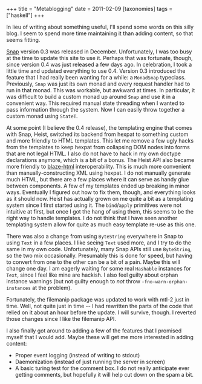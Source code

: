 +++
title = "Metablogging"
date = 2011-02-09
[taxonomies]
tags = ["haskell"]
+++

In lieu of writing about something useful, I'll spend some words on
this silly blog.  I seem to spend more time maintaining it than adding
content, so that seems fitting.

[Snap](http://snapframework.com "Snap") version 0.3 was released in
December.  Unfortunately, I was too busy at the time to update this
site to use it.  Perhaps that was fortunate, though, since version 0.4
was just released a few days ago.  In celebration, I took a little
time and updated everything to use 0.4.  Version 0.3 introduced the
feature that I had really been wanting for a while: a `MonadSnap`
typeclass.  Previously, `Snap` was just its own monad and every
request handler had to run in that monad.  This was workable, but
awkward at times.  In particular, it was difficult to build a custom
monad up around `Snap` and use it in a convenient way.  This required
manual state threading when I wanted to pass information through the
system.  Now I can easily throw together a custom monad using
`StateT`.

At some point (I believe the 0.4 release), the templating engine that
comes with Snap, Heist, switched its backend from hexpat to something
custom and more friendly to HTML templates.  This let me remove a few
ugly hacks from the templates to keep hexpat from collapsing DOM nodes
into forms that are not legal HTML.  I also do not have to hack in my
own doctype declarations anymore, which is a bit of a bonus.  The
Heist API also became more friendly to
[blaze-html](http://jaspervdj.be/blaze/ "blaze-html")
interoperability.  This is much more convenient than
manually-constructing XML using hexpat.  I do not manually generate
much HTML, but there are a few places where it can serve as handy glue
between components.  A few of my templates ended up breaking in minor
ways.  Eventually I figured out how to fix them, though, and
everything looks as it should now.  Heist has actually grown on me
quite a bit as a templating system since I first started using it.
The `bind`/`apply` primitives were not intuitive at first, but once I
got the hang of using them, this seems to be the right way to handle
templates.  I do not think that I have seen another templating system
allow for quite as much easy template re-use as this one.

There was also a change from using `ByteString` everywhere in Snap to
using `Text` in a few places.  I like seeing `Text` used more, and I
try to do the same in my own code.  Unfortunately, many Snap APIs
still use `ByteString`, so the two mix occasionally.  Presumably this
is done for speed, but having to convert from one to the other can be
a bit of a pain.  Maybe this will change one day.  I am eagerly
waiting for some real `Hashable` instances for `Text`, since I feel
like mine are hackish.  I also feel guilty about orphan instance
warnings (but not guilty enough to _not_ throw
`-fno-warn-orphan-instances` at the problem).

Fortunately, the filemanip package was updated to work with mtl-2 just
in time.  Well, not quite just in time -- I had rewritten the parts of
the code that relied on it about an hour before the update.  I will
survive, though.  I reverted those changes since I like the filemanip
API.

I also finally got around to adding a few of the features that I
promised myself that I would add.  Maybe these will get me more
interested in adding content:

 * Proper event logging (instead of writing to stdout)
 * Daemonization (instead of just running the server in screen)
 * A basic turing test for the comment box.  I do not really
   anticipate ever getting comments, but hopefully it will help cut
   down on the spam a bit.
